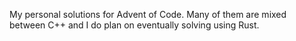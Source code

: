 My personal solutions for Advent of Code. Many of them are mixed between C++ and I do plan on eventually solving using Rust.
